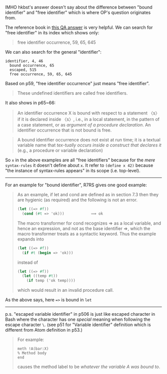 IMHO hkbst's answer doesn't say about the difference between "bound identifier" and "free identifier" which is where OP's question originates from.

The reference book in [this QA answer](https://stackoverflow.com/a/33368472/21294350) is very helpful. We can search for "free identifier" in its index which shows only:

> free identifier occurrence, 59, 65, 645

We can also search for the general "identifier":

```
identifier, 4, 46
  bound occurrence, 65
  escaped, 515
  free occurrence, 59, 65, 645
```

Based on p59, "free identifier occurrence" just means "free identifier".

> These undefined identifiers
are called free identifiers.

It also shows in p65~66:

> An identifier occurrence X is bound with respect to a statement 〈s〉
if it is declared inside 〈s〉, i.e., in a local statement, in the pattern of a case
statement, or as *argument of a procedure declaration*. An identifier occurrence
that is not bound is free. 

> A bound identifier occurrence does not
exist at run time; it is a textual variable name that *tex-tually occurs inside a construct that declares it* (e.g., a
procedure or variable declaration)

So `x` in the above examples are all "free identifiers" because for the *mere* `syntax-rules` it doesn't define about `x`. It refer to `(define x 42)` because "the instance of syntax-rules appears" in its scope (i.e. top-level).

---

For an example for "bound identifier", R7RS gives one good example:
> As an example, if let and cond are defined as in section 7.3 then they are hygienic (as required) and the following is not an error.
> ```scheme
> (let ((=> #f))
>   (cond (#t => 'ok)))            ⟹ ok 
> ```
> The macro transformer for cond recognizes => as a local variable, and hence an expression, and not as the base identifier =>, which the macro transformer treats as a syntactic keyword. Thus the example expands into
> ```scheme
> (let ((=> #f))
>   (if #t (begin => 'ok))) 
> ```
> instead of
> ```scheme
> (let ((=> #f))
>   (let ((temp #t))
>     (if temp ('ok temp)))) 
> ```
> which would result in an invalid procedure call.

As the above says, here `=>` is bound in `let` 

---

p.s. "escaped variable identifier" in p506 is just like escaped character in Bash where the character has one *special* meaning when following the escape character `\`. (see p51 for "Variable identifier" definition which is different from Atom definition in p53.)
> For example:
> ```
> meth !A(bar:X)
> % Method body
> end
> ```
> causes the method label to be *whatever the variable A was bound to*.
